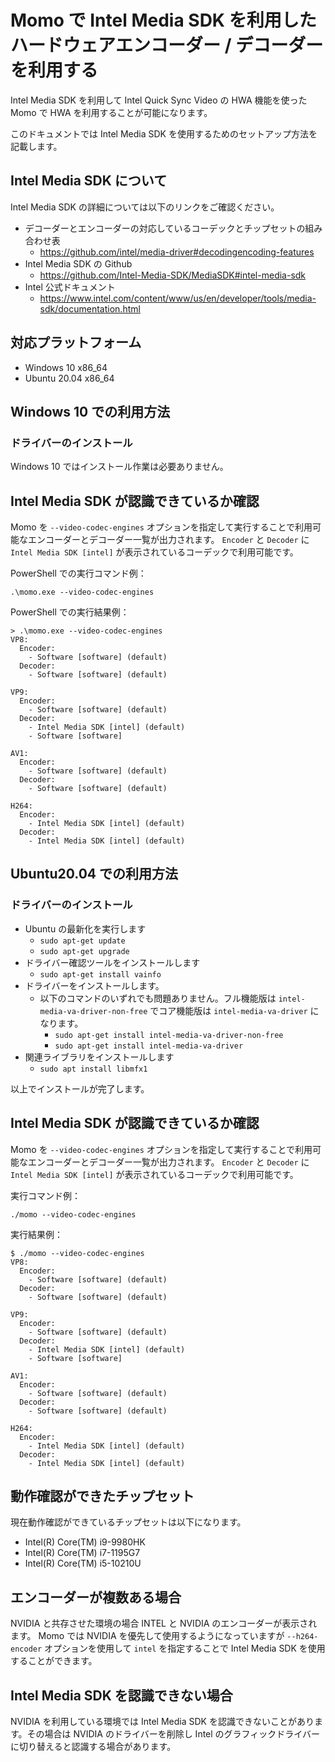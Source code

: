 # Momo で Intel Media SDK を利用したハードウェアエンコーダー / デコーダーを利用する

Intel Media SDK を利用して Intel Quick Sync Video の HWA 機能を使った Momo で HWA を利用することが可能になります。

このドキュメントでは Intel Media SDK を使用するためのセットアップ方法を記載します。

## Intel Media SDK について

Intel Media SDK の詳細については以下のリンクをご確認ください。

- デコーダーとエンコーダーの対応しているコーデックとチップセットの組み合わせ表
    - https://github.com/intel/media-driver#decodingencoding-features
- Intel Media SDK の Github
    - https://github.com/Intel-Media-SDK/MediaSDK#intel-media-sdk
- Intel 公式ドキュメント
    - https://www.intel.com/content/www/us/en/developer/tools/media-sdk/documentation.html

## 対応プラットフォーム

- Windows 10 x86_64
- Ubuntu 20.04 x86_64

## Windows 10 での利用方法

### ドライバーのインストール

Windows 10 ではインストール作業は必要ありません。

## Intel Media SDK が認識できているか確認

Momo を `--video-codec-engines` オプションを指定して実行することで利用可能なエンコーダーとデコーダー一覧が出力されます。 `Encoder` と `Decoder` に `Intel Media SDK [intel]` が表示されているコーデックで利用可能です。

PowerShell での実行コマンド例：
```
.\momo.exe --video-codec-engines
```

PowerShell での実行結果例：
```
> .\momo.exe --video-codec-engines
VP8:
  Encoder:
    - Software [software] (default)
  Decoder:
    - Software [software] (default)

VP9:
  Encoder:
    - Software [software] (default)
  Decoder:
    - Intel Media SDK [intel] (default)
    - Software [software]

AV1:
  Encoder:
    - Software [software] (default)
  Decoder:
    - Software [software] (default)

H264:
  Encoder:
    - Intel Media SDK [intel] (default)
  Decoder:
    - Intel Media SDK [intel] (default)
```

## Ubuntu20.04 での利用方法

### ドライバーのインストール

- Ubuntu の最新化を実行します
    - `sudo apt-get update`
    - `sudo apt-get upgrade`
- ドライバー確認ツールをインストールします
    - `sudo apt-get install vainfo`
- ドライバーをインストールします。
    - 以下のコマンドのいずれでも問題ありません。フル機能版は `intel-media-va-driver-non-free` でコア機能版は `intel-media-va-driver` になります。
        - `sudo apt-get install intel-media-va-driver-non-free`
        - `sudo apt-get install intel-media-va-driver`
- 関連ライブラリをインストールします
    - `sudo apt install libmfx1`

以上でインストールが完了します。

## Intel Media SDK が認識できているか確認

Momo を `--video-codec-engines` オプションを指定して実行することで利用可能なエンコーダーとデコーダー一覧が出力されます。 `Encoder` と `Decoder` に `Intel Media SDK [intel]` が表示されているコーデックで利用可能です。

実行コマンド例：
```
./momo --video-codec-engines
```

実行結果例：
```
$ ./momo --video-codec-engines
VP8:
  Encoder:
    - Software [software] (default)
  Decoder:
    - Software [software] (default)

VP9:
  Encoder:
    - Software [software] (default)
  Decoder:
    - Intel Media SDK [intel] (default)
    - Software [software]

AV1:
  Encoder:
    - Software [software] (default)
  Decoder:
    - Software [software] (default)

H264:
  Encoder:
    - Intel Media SDK [intel] (default)
  Decoder:
    - Intel Media SDK [intel] (default)
```

## 動作確認ができたチップセット

現在動作確認ができているチップセットは以下になります。

- Intel(R) Core(TM) i9-9980HK
- Intel(R) Core(TM) i7-1195G7
- Intel(R) Core(TM) i5-10210U

## エンコーダーが複数ある場合

NVIDIA と共存させた環境の場合 INTEL と NVIDIA のエンコーダーが表示されます。
Momo では NVIDIA を優先して使用するようになっていますが `--h264-encoder` オプションを使用して `intel` を指定することで Intel Media SDK を使用することができます。

## Intel Media SDK を認識できない場合

NVIDIA を利用している環境では Intel Media SDK を認識できないことがあります。その場合は NVIDIA のドライバーを削除し Intel のグラフィックドライバーに切り替えると認識する場合があります。